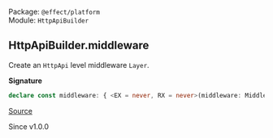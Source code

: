 Package: `@effect/platform`<br />
Module: `HttpApiBuilder`<br />

## HttpApiBuilder.middleware

Create an `HttpApi` level middleware `Layer`.

**Signature**

```ts
declare const middleware: { <EX = never, RX = never>(middleware: MiddlewareFn<never> | Effect.Effect<MiddlewareFn<never>, EX, RX>, options?: { readonly withContext?: false | undefined; }): Layer.Layer<never, EX, Exclude<RX, Scope>>; <R, EX = never, RX = never>(middleware: MiddlewareFn<never, R> | Effect.Effect<MiddlewareFn<never, R>, EX, RX>, options: { readonly withContext: true; }): Layer.Layer<never, EX, Exclude<HttpRouter.HttpRouter.ExcludeProvided<R> | RX, Scope>>; <ApiId extends string, Groups extends HttpApiGroup.HttpApiGroup.Any, Error, ErrorR, EX = never, RX = never>(api: HttpApi.HttpApi<ApiId, Groups, Error, ErrorR>, middleware: MiddlewareFn<NoInfer<Error>> | Effect.Effect<MiddlewareFn<NoInfer<Error>>, EX, RX>, options?: { readonly withContext?: false | undefined; }): Layer.Layer<never, EX, Exclude<RX, Scope>>; <ApiId extends string, Groups extends HttpApiGroup.HttpApiGroup.Any, Error, ErrorR, R, EX = never, RX = never>(api: HttpApi.HttpApi<ApiId, Groups, Error, ErrorR>, middleware: MiddlewareFn<NoInfer<Error>, R> | Effect.Effect<MiddlewareFn<NoInfer<Error>, R>, EX, RX>, options: { readonly withContext: true; }): Layer.Layer<never, EX, Exclude<HttpRouter.HttpRouter.ExcludeProvided<R> | RX, Scope>>; }
```

[Source](https://github.com/Effect-TS/effect/tree/main/packages/platform/src/HttpApiBuilder.ts#L866)

Since v1.0.0